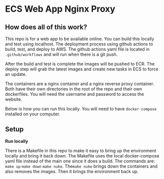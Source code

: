 # ECS Web App Nginx Proxy

## How does all of this work?

This repo is for a web app to be available online. You can build this locally and test using localhost. The deployment
process using github actions to build, test, and deploy to AWS. The github actions yaml file is located in 
`.github/workflows` and will run when there is a git push.

After the build and test is complete the images will be pushed to ECR. The deploy step will grab the latest images and 
create new tasks in ECS to force an update.

The containers are a nginx container and a nginx reverse proxy container. Both have their own directories in the root 
of the repo and their own dockerfiles. You will need the username and password to access the website.

Below is how you can run this locally. You will need to have `docker-compose` installed on your computer.

## Setup

**Run locally**

There is a Makefile in this repo to make it easy to bring up the environment locally and bring it back down. The Makefile
 uses the local docker-compose yaml file instead of the main one since it does a build. The commands are: `make up` 
 `make down` `make nuke`. The`make nuke` brings down the containers and also removes the images. Then it
brings the environment back up.